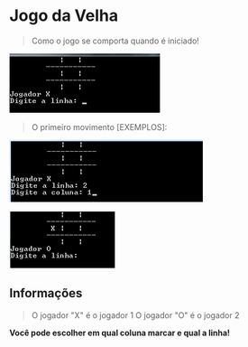# Jogo da Velha

> Como o jogo se comporta quando é iniciado!

![image](/images/1.png)

> O primeiro movimento [EXEMPLOS]:

![img2](/images/2.png)

![img3](/images/3.png)


## Informações
> O jogador "X" é o jogador 1
> O jogador "O" é o jogador 2

**Você pode escolher em qual coluna marcar e qual a linha!**
